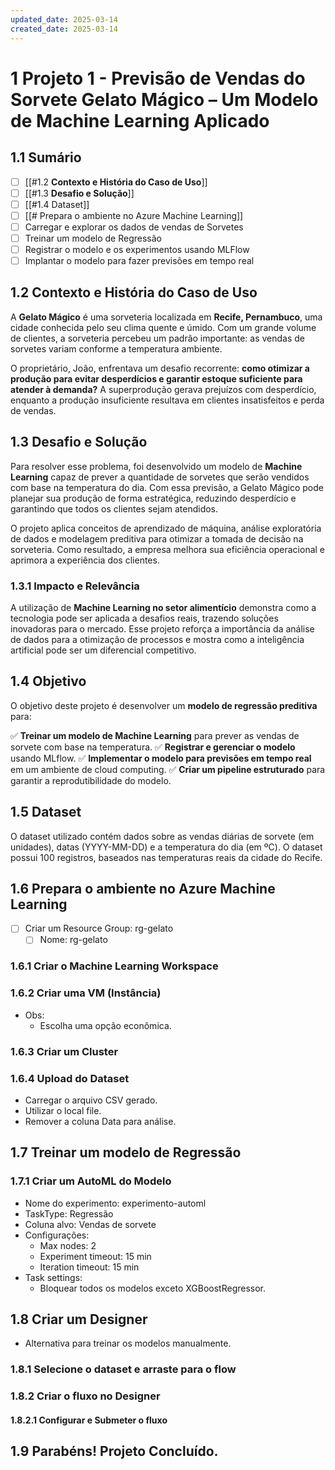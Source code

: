 ```yaml
---
updated_date: 2025-03-14
created_date: 2025-03-14
---
```

# 1 Projeto 1 -  **Previsão de Vendas do Sorvete Gelato Mágico – Um Modelo de Machine Learning Aplicado**

## 1.1 Sumário
- [ ] [[#1.2 **Contexto e História do Caso de Uso**]]
- [ ] [[#1.3 **Desafio e Solução**]]
- [ ] [[#1.4 Dataset]]
- [ ] [[# Prepara o ambiente no Azure Machine Learning]]
- [ ] Carregar e explorar os dados de vendas de Sorvetes
- [ ] Treinar um modelo de Regressão
- [ ] Registrar o modelo e os experimentos usando MLFlow
- [ ] Implantar o modelo para fazer previsões em tempo real

## 1.2 **Contexto e História do Caso de Uso**
A **Gelato Mágico** é uma sorveteria localizada em **Recife, Pernambuco**, uma cidade conhecida pelo seu clima quente e úmido. Com um grande volume de clientes, a sorveteria percebeu um padrão importante: as vendas de sorvetes variam conforme a temperatura ambiente.

O proprietário, João, enfrentava um desafio recorrente: **como otimizar a produção para evitar desperdícios e garantir estoque suficiente para atender à demanda?** A superprodução gerava prejuízos com desperdício, enquanto a produção insuficiente resultava em clientes insatisfeitos e perda de vendas.

## 1.3 **Desafio e Solução**
Para resolver esse problema, foi desenvolvido um modelo de **Machine Learning** capaz de prever a quantidade de sorvetes que serão vendidos com base na temperatura do dia. Com essa previsão, a Gelato Mágico pode planejar sua produção de forma estratégica, reduzindo desperdício e garantindo que todos os clientes sejam atendidos.

O projeto aplica conceitos de aprendizado de máquina, análise exploratória de dados e modelagem preditiva para otimizar a tomada de decisão na sorveteria. Como resultado, a empresa melhora sua eficiência operacional e aprimora a experiência dos clientes.

### 1.3.1 **Impacto e Relevância**
A utilização de **Machine Learning no setor alimentício** demonstra como a tecnologia pode ser aplicada a desafios reais, trazendo soluções inovadoras para o mercado. Esse projeto reforça a importância da análise de dados para a otimização de processos e mostra como a inteligência artificial pode ser um diferencial competitivo.

## 1.4 **Objetivo**
O objetivo deste projeto é desenvolver um **modelo de regressão preditiva** para:

✅ **Treinar um modelo de Machine Learning** para prever as vendas de sorvete com base na temperatura.
✅ **Registrar e gerenciar o modelo** usando MLflow.
✅ **Implementar o modelo para previsões em tempo real** em um ambiente de cloud computing.
✅ **Criar um pipeline estruturado** para garantir a reprodutibilidade do modelo.

## 1.5 Dataset
O dataset utilizado contém dados sobre as vendas diárias de sorvete (em unidades), datas (YYYY-MM-DD) e a temperatura do dia (em ºC). O dataset possui 100 registros, baseados nas temperaturas reais da cidade do Recife.

## 1.6 Prepara o ambiente no Azure Machine Learning
- [ ] Criar um Resource Group: rg-gelato
	- [ ] Nome: rg-gelato

### 1.6.1 Criar o Machine Learning Workspace
### 1.6.2 Criar uma VM (Instância)
- Obs:
  - Escolha uma opção econômica.

### 1.6.3 Criar um Cluster

### 1.6.4 Upload do Dataset
- Carregar o arquivo CSV gerado.
- Utilizar o local file.
- Remover a coluna Data para análise.

## 1.7 Treinar um modelo de Regressão
### 1.7.1 Criar um AutoML do Modelo
- Nome do experimento: experimento-automl
- TaskType: Regressão
- Coluna alvo: Vendas de sorvete
- Configurações:
  - Max nodes: 2
  - Experiment timeout: 15 min
  - Iteration timeout: 15 min
- Task settings:
  - Bloquear todos os modelos exceto XGBoostRegressor.

## 1.8 Criar um Designer
- Alternativa para treinar os modelos manualmente.
### 1.8.1 Selecione o dataset e arraste para o flow
### 1.8.2 Criar o fluxo no Designer
#### 1.8.2.1 Configurar e Submeter o fluxo

## 1.9 Parabéns! Projeto Concluído.


